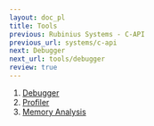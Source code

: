```yaml
---
layout: doc_pl
title: Tools
previous: Rubinius Systems - C-API
previous_url: systems/c-api
next: Debugger
next_url: tools/debugger
review: true
---
```


1. [Debugger](/doc/en/tools/debugger/)
1. [Profiler](/doc/en/tools/profiler/)
1. [Memory Analysis](/doc/en/tools/memory-analysis/)
